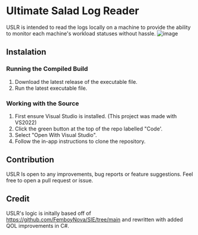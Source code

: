 # Ultimate Salad Log Reader
USLR is intended to read the logs locally on a machine to provide the ability to monitor each machine's workload statuses without hassle.
![image](https://github.com/user-attachments/assets/3cf16aa6-d5e4-4e4a-8c3b-f4adad059134)

## Instalation

### Running the Compiled Build

1. Download the latest release of the executable file.
2. Run the latest executable file.

### Working with the Source

1. First ensure Visual Studio is installed. (This project was made with VS2022) 
2. Click the green button at the top of the repo labelled "Code'.
3. Select "Open With Visual Studio".
4. Follow the in-app instructions to clone the repository.

## Contribution
USLR Is open to any improvements, bug reports or feature suggestions. Feel free to open a pull request or issue.

## Credit
USLR's logic is initally based off of https://github.com/FemboyNova/SIE/tree/main and rewritten with added QOL improvements in C#.
